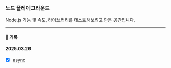 ### 노드 플레이그라운드

Node.js 기능 및 속도, 라이브러리를 테스트해보려고 만든 공간입니다.

---

#### 📝 기록

#### 2025.03.26

- [x] [async](./async/)
